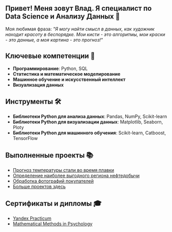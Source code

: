 ## **Привет!** Меня зовут Влад. Я специалист по Data Science и Анализу Данных 👋
Моя любимая фраза: *"Я могу найти смысл в данных, как художник находит красоту в беспорядке. Мои кисти - это алгоритмы, мои краски - это данные, а моя картина - это прогноз!"* 


## Ключевые компетенции 🎯
- **Программирование**: Python, SQL
- **Статистика и математическое моделирование**
- **Машинное обучение и искусственный интеллект**
- **Визуализация данных**

## Инструменты 🛠️
- **Библиотеки Python для анализа данных**: Pandas, NumPy, Scikit-learn
- **Библиотеки Python для визуализации данных**: Matplotlib, Seaborn, Ploty
- **Библиотеки Python для машинного обучения**: Scikit-learn, Catboost, TensorFlow 

## Выполненные проекты 📚
- [Прогноз температуры стали во время плавки](https://github.com/ThreeHundredsperSecond/data-science-portfolio/tree/master/steel_temperature_prediction)
- [Определение наиболее выгодного региона нефтедобычи](https://github.com/ThreeHundredsperSecond/data-science-portfolio/tree/master/oil_region_with_highest_profit)
- [Обработка фотографий покупателей](https://github.com/ThreeHundredsperSecond/data-science-portfolio/tree/master/oil_region_with_highest_profit)
- [Больше проектов здесь](https://github.com/ThreeHundredsperSecond/data-science-portfolio)

## Сертификаты и дипломы 🎓
- [Yandex Practicum](https://github.com/ThreeHundredsperSecond/images/blob/main/Vladislav%20Chumachenko_20232DS00675.pdf)
- [Mathematical Methods in Psychology](https://github.com/ThreeHundredsperSecond/images/blob/main/Coursera%2093H4TPACUZGA.pdf) 
<!--
**ThreeHundredsperSecond/ThreeHundredsperSecond** is a ✨ _special_ ✨ repository because its `README.md` (this file) appears on your GitHub profile.

Here are some ideas to get you started:

- 🔭 I’m currently working on ...
- 🌱 I’m currently learning ...
- 👯 I’m looking to collaborate on ...
- 🤔 I’m looking for help with ...
- 💬 Ask me about ...
- 📫 How to reach me: ...
- 😄 Pronouns: ...
- ⚡ Fun fact: ...
-->
